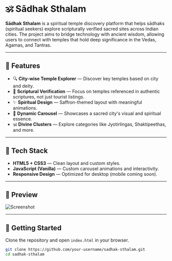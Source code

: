 # 🕉️ Sādhak Sthalam

**Sādhak Sthalam** is a spiritual temple discovery platform that helps sādhaks (spiritual seekers) explore scripturally verified sacred sites across Indian cities. The project aims to bridge technology with ancient wisdom, allowing users to connect with temples that hold deep significance in the Vedas, Agamas, and Tantras.

---

## 🌟 Features

- 🔍 **City-wise Temple Explorer** — Discover key temples based on city and deity.
- 📖 **Scriptural Verification** — Focus on temples referenced in authentic scriptures, not just tourist listings.
- ✨ **Spiritual Design** — Saffron-themed layout with meaningful animations.
- 📸 **Dynamic Carousel** — Showcases a sacred city's visual and spiritual essence.
- 🕉️ **Divine Clusters** — Explore categories like Jyotirlingas, Shaktipeethas, and more.

---

## 🧱 Tech Stack

- **HTML5 + CSS3** — Clean layout and custom styles.
- **JavaScript (Vanilla)** — Custom carousel animations and interactivity.
- **Responsive Design** — Optimized for desktop (mobile coming soon).

---

## 📸 Preview

![Screenshot](preview.jpg) <!-- Replace with actual screenshot or remove this line -->

---

## 🚀 Getting Started

Clone the repository and open `index.html` in your browser.

```bash
git clone https://github.com/your-username/sadhak-sthalam.git
cd sadhak-sthalam
